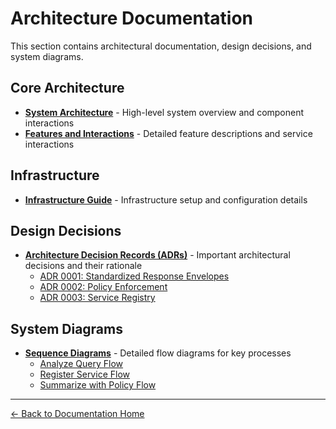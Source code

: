 # Architecture Documentation

This section contains architectural documentation, design decisions, and system diagrams.

## Core Architecture
- **[System Architecture](ARCHITECTURE.md)** - High-level system overview and component interactions
- **[Features and Interactions](FEATURES_AND_INTERACTIONS.md)** - Detailed feature descriptions and service interactions

## Infrastructure
- **[Infrastructure Guide](INFRASTRUCTURE.md)** - Infrastructure setup and configuration details

## Design Decisions
- **[Architecture Decision Records (ADRs)](adr/)** - Important architectural decisions and their rationale
  - [ADR 0001: Standardized Response Envelopes](adr/0001-envelopes.md)
  - [ADR 0002: Policy Enforcement](adr/0002-policy-enforcement.md)
  - [ADR 0003: Service Registry](adr/0003-service-registry.md)

## System Diagrams
- **[Sequence Diagrams](diagrams/)** - Detailed flow diagrams for key processes
  - [Analyze Query Flow](diagrams/ANALYZE_QUERY.md)
  - [Register Service Flow](diagrams/REGISTER_SERVICE.md)
  - [Summarize with Policy Flow](diagrams/SUMMARIZE_WITH_POLICY.md)

---

[← Back to Documentation Home](../README.md)
